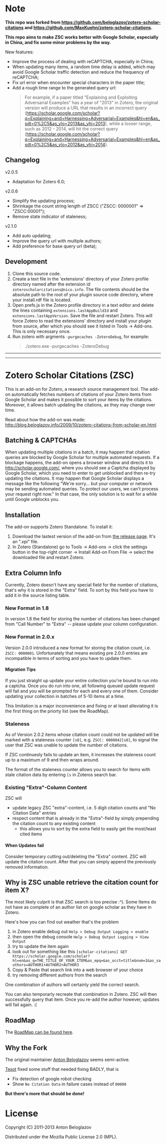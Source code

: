 # Note
**This repo was forked from https://github.com/beloglazov/zotero-scholar-citations and https://github.com/MaxKuehn/zotero-scholar-citations.**

**This repo aims to make ZSC works better with Google Scholar, especially in China, and fix some minor problems by the way.**

New features: 
- Improve the process of dealing with reCAPTCHA, especially in China;
- When updating many items, a random time delay is added, which may avoid Google Scholar traffic detection and reduce the frequency of reCAPTCHA;
- Fix url error when encounter special characters in the paper title;
- Add a rough time range to the generated query url:
    > For example, if a paper titled "Explaining and Exploiting Adversarial Examples" has a year of "2013" in Zotero, the original version will produce a URL that results in an incorrect query (https://scholar.google.com/scholar?q=Explaining+and+Harnessing+Adversarial+Examples&hl=en&as_sdt=0%2C5&as_ylo=2013&as_yhi=2013), while a looser range, such as 2012 - 2014, will hit the correct query (https://scholar.google.com/scholar?q=Explaining+and+Harnessing+Adversarial+Examples&hl=en&as_sdt=0%2C5&as_ylo=2012&as_yhi=2014).


## Changelog
v2.0.5
- Adaptation for Zotero 6.0;

v2.0.6
- Simplify the updating process;
- Shrinkage the count string length of ZSCC ("ZSCC: 0000001" => "ZSCC:00001");
- Remove state indicator of staleness;

v2.1.0
- Add auto updating;
- Improve the query url with multiple authors;
- Add preference for base query url (beta);



## Development
1. Clone this source code.
2. Create a text file in the 'extensions' directory of your Zotero profile directory named after the extension id `zoteroscholarcitations@nico.info`. The file contents should be the absolute path to the root of your plugin source code directory, where your install.rdf file is located.
3. Open prefs.js in the Zotero profile directory in a text editor and delete the lines containing `extensions.lastAppBuildId` and `extensions.lastAppVersion`. Save the file and restart Zotero. This will force Zotero to read the extensions' directory and install your plugin from source, after which you should see it listed in Tools → Add-ons. This is only necessary once.
4. Run zotero with argments `-purgecaches -ZoteroDebug`, for example:
   >./zotero.exe -purgecaches -ZoteroDebug


---
---
# Zotero Scholar Citations (ZSC)
This is an add-on for Zotero, a research source management tool. The add-on automatically fetches numbers of citations of your Zotero items from Google Scholar and makes it possible to sort your items by the citations. Moreover, it allows batch updating the citations, as they may change over time.

Read about how the add-on was made: http://blog.beloglazov.info/2009/10/zotero-citations-from-scholar-en.html

## Batching & CAPTCHAs
When updating multiple citations in a batch, it may happen that citation queries are blocked by Google Scholar for multiple automated requests. If a blockage happens, the add-on opens a browser window and directs it to http://scholar.google.com/, where you should see a Captcha displayed by Google Scholar, which you need to enter to get unblocked and then re-try updating the citations. It may happen that Google Scholar displays a message like the following "We're sorry... but your computer or network may be sending automated queries. To protect our users, we can't process your request right now." In that case, the only solution is to wait for a while until Google unblocks you.

## Installation
The add-on supports Zotero Standalone. To install it:
1. Download the lastest version of the add-on from [the release page](https://github.com/MaxKuehn/zotero-scholar-citations/releases). It's an ".xpi" file.
1. In Zotero (Standalone) go to Tools -> Add-ons -> click the settings button in the top-right corner -> Install Add-on From File -> select the downloaded file and restart Zotero.

## Extra Column Info
Currently, Zotero doesn't have any special field for the number of citations, that's why it is stored in the "Extra" field. To sort by this field you have to add it in the source listing table.

### New Format in 1.8
In version 1.8 the field for storing the number of citations has been changed from "Call Number" to "Extra" -- please update your column configuration.

### New Format in 2.0.x
Version 2.0.0 introduced a new format for storing the citation count, i.e. `ZSCC: 0000001`. Unfortunately that means existing pre 2.0.0 entries are incompatible in terms of sorting and you have to update them.

#### Migration Tips
If you just straight up update your entire collection you're bound to run into a captcha. Once you do run into one, all following queued update request will fail and you will be prompted for each and every one of them. Consider updating your collection in batches of 5-10 items at a time.

This limitation is a major inconvenience and fixing or at least alleviating it is the first thing on the priorty list (see the RoadMap).

### Staleness
As of Version 2.0.2 items whose citation count could not be updated will be marked with a staleness counter `[s0]`, e.g. `ZSCC: 0000042[s0]`, to signal the user that ZSC was unable to update the number of citations.

If ZSC continuesly fails to update an item, it increases the staleness count up to a maximum of 9 and then wraps around.

The format of the staleness counter allows you to search for items with stale citation data by entering `[s` in Zoteros search bar.

### Existing "Extra"-Column Content
ZSC will
- update legacy ZSC "extra"-content, i.e. 5 digit citation counts and "No Citation Data" entries
- respect content that is already in the "Extra"-field by simply prepending the citation count to any existing content
    - this allows you to sort by the extra field to easily get the most/least cited items

#### When Updates fail
Consider temporary cutting out/deleting the "Extra" content. ZSC will update the citation count. After that you can simply append the previously removed information.

## Why is ZSC unable retrieve the citation count for item X?
The most likely culprit is that ZSC search is too precise :^). Some Items do not have as complete of an author list on google scholar as they have in Zotero.

Here's how you can find out weather that's the problem
1. in Zotero enable debug out `Help > Debug Output Logging > enable`
1. then open the debug console `Help > Debug Output Logging > View Output`
1. try to update the item again
1. look out for something like this `[scholar-citations] GET https://scholar.google.com/scholar?hl=en&as_q=THE_TITLE_OF_YOUR_ITEM&as_epq=&as_occt=title&num=1&as_sauthors=AUTHOR1+AUTHOR2+AUTHOR3`
1. Copy & Paste that search link into a web browser of your choice
1. try removing different authors from the search

One combination of authors will certainly yield the correct search.

You can also temporarly recreate that combination in Zotero. ZSC will then successfully query that item. Once you re-add the author however, updates will fail again. :(

## RoadMap
The [RoadMap can be found here](https://github.com/MaxKuehn/zotero-scholar-citations/blob/develop/RoadMap.md).

## Why the Fork

The original maintainer [Anton Beloglazov](https://github.com/beloglazov) seems semi-active.

[Texot](https://github.com/tete1030) fixed some stuff that needed fixing BADLY, that is

- Fix detection of google robot checking
- Show `No Citation Data` in failure cases instead of `00000`

**But there's more that should be done!**

# License

Copyright (C) 2011-2013 Anton Beloglazov

Distributed under the Mozilla Public License 2.0 (MPL).
